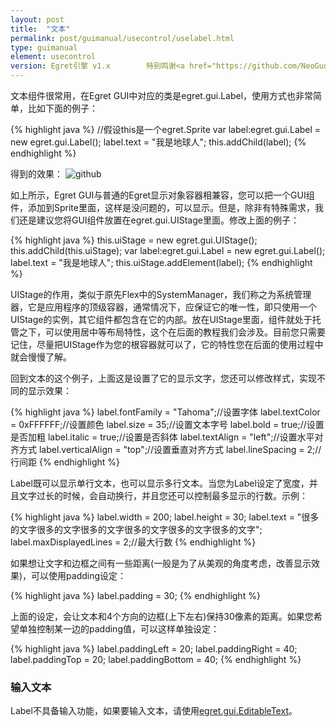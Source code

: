 ```yaml
---
layout: post
title:  "文本"
permalink: post/guimanual/usecontrol/uselabel.html
type: guimanual
element: usecontrol
version: Egret引擎 v1.x        特别鸣谢<a href="https://github.com/NeoGuo/" target="_blank">郭少瑞</a>同学撰写此文档
---
```


文本组件很常用，在Egret GUI中对应的类是egret.gui.Label，使用方式也非常简单，比如下面的例子：

{% highlight java  %}
//假设this是一个egret.Sprite
var label:egret.gui.Label = new egret.gui.Label();
label.text = "我是地球人";
this.addChild(label);
{% endhighlight %}

得到的效果：
![github]({{site.baseurl}}/assets/img/label1.png "Egret")

如上所示，Egret GUI与普通的Egret显示对象容器相兼容，您可以把一个GUI组件，添加到Sprite里面，这样是没问题的，可以显示。但是，除非有特殊需求，我们还是建议您将GUI组件放置在egret.gui.UIStage里面。修改上面的例子：

{% highlight java  %}
this.uiStage = new egret.gui.UIStage();
this.addChild(this.uiStage);
var label:egret.gui.Label = new egret.gui.Label();
label.text = "我是地球人";
this.uiStage.addElement(label);
{% endhighlight %}

UIStage的作用，类似于原先Flex中的SystemManager，我们称之为系统管理器，它是应用程序的顶级容器，通常情况下，应保证它的唯一性，即只使用一个UIStage的实例，其它组件都包含在它的内部。放在UIStage里面，组件就处于托管之下，可以使用居中等布局特性，这个在后面的教程我们会涉及。目前您只需要记住，尽量把UIStage作为您的根容器就可以了，它的特性您在后面的使用过程中就会慢慢了解。

回到文本的这个例子，上面这是设置了它的显示文字，您还可以修改样式，实现不同的显示效果：

{% highlight java  %}
label.fontFamily = "Tahoma";//设置字体
label.textColor = 0xFFFFFF;//设置颜色
label.size = 35;//设置文本字号
label.bold = true;//设置是否加粗
label.italic = true;//设置是否斜体
label.textAlign = "left";//设置水平对齐方式
label.verticalAlign = "top";//设置垂直对齐方式
label.lineSpacing = 2;//行间距
{% endhighlight %}

Label既可以显示单行文本，也可以显示多行文本。当您为Label设定了宽度，并且文字过长的时候，会自动换行，并且您还可以控制最多显示的行数。示例：

{% highlight java  %}
label.width = 200;
label.height = 30;
label.text = "很多的文字很多的文字很多的文字很多的文字很多的文字很多的文字";
label.maxDisplayedLines = 2;//最大行数
{% endhighlight %}

如果想让文字和边框之间有一些距离(一般是为了从美观的角度考虑，改善显示效果)，可以使用padding设定：

{% highlight java  %}
label.padding = 30;
{% endhighlight %}

上面的设定，会让文本和4个方向的边框(上下左右)保持30像素的距离。如果您希望单独控制某一边的padding值，可以这样单独设定：

{% highlight java  %}
label.paddingLeft = 20;
label.paddingRight = 40;
label.paddingTop = 20;
label.paddingBottom = 40;
{% endhighlight %}

### 输入文本
Label不具备输入功能，如果要输入文本，请使用[egret.gui.EditableText](https://github.com/egret-labs/egret-core/blob/39bb7ec1a7abf51029bc2e53a7d02f41590bd946/src/extension/gui/components/EditableText.ts)。
